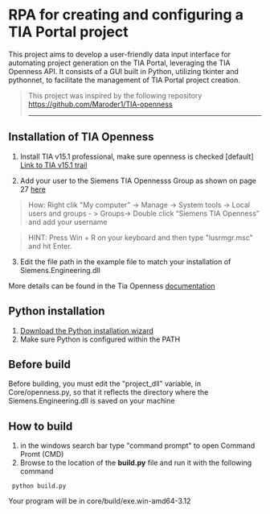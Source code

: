 # RPA for creating and configuring a TIA Portal project   
This project aims to develop a user-friendly data input interface for automating project generation on the TIA Portal, leveraging the TIA Openness API. It consists of a GUI built in Python, utilizing tkinter and pythonnet, to facilitate the management of TIA Portal project creation.
>
    
> This project was inspired by the following repository
https://github.com/Maroder1/TIA-openness
> <hr>


 


## Installation of TIA Openness

 1. Install TIA v15.1 professional, make sure openness is checked [default]
	[Link to TIA v15.1 trail](https://support.industry.siemens.com/cs/ww/en/view/109761045)

 2. Add your user to the Siemens TIA Opennesss Group as shown on page 27 [here](https://cache.industry.siemens.com/dl/files/163/109477163/att_926042/v1/TIAPortalOpennessenUS_en-US.pdf)

 > How: Right clik "My computer" -> Manage -> System tools -> Local users and groups - > Groups-> Double click “Siemens TIA Openness” and add your username
 
> HINT: Press Win + R on your keyboard and then type "lusrmgr.msc" and hit Enter.
 3. Edit the file path in the example file to match your installation of Siemens.Engineering.dll

More details can be found in the Tia Openness [documentation](https://support.industry.siemens.com/cs/document/109792902/tia-portal-openness-automation-of-engineering-workflows?dti=0&lc=en-WW)

## Python installation
 1. [Download the Python installation wizard](https://www.python.org/downloads)
 2. Make sure Python is configured within the PATH 

## Before build
Before building, you must edit the "project_dll" variable, in Core/openness.py, so that it reflects the directory where the Siemens.Engineering.dll is saved on your machine

## How to build
 1. in the windows search bar type "command prompt" to open Command Promt (CMD)
 2. Browse to the location of the **build.py** file and run it with the following command


```
 python build.py
```
Your program will be in core/build/exe.win-amd64-3.12
